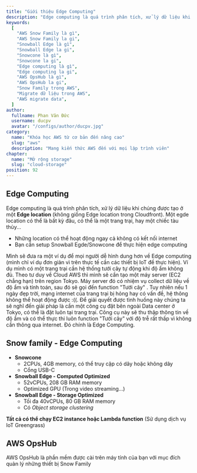 ```yaml
---
title: "Giới thiệu Edge Computing"
description: "Edge computing là quá trình phân tích, xử lý dữ liệu khi chúng được tạo ở một Edge location (không giống Edge location trong Cloudfront). Một egde location có thể là bất kỳ đâu, có thể là một trang trại, hay một chiếc tàu thủy..."
keywords:
  [
    "AWS Snow Family là gì",
    "AWS Snow Family la gi",
    "Snowball Edge là gì",
    "Snowball Edge la gi",
    "Snowcone là gì",
    "Snowcone la gi",
    "Edge computing là gì",
    "Edge computing la gi",
    "AWS OpsHub là gì",
    "AWS OpsHub la gi",
    "Snow Family trong AWS",
    "Migrate dữ liệu trong AWS",
    "AWS migrate data",
  ]
author:
  fullname: Phan Văn Đức
  username: ducpv
  avatar: "/configs/author/ducpv.jpg"
category:
  name: "Khóa học AWS từ cơ bản đến nâng cao"
  slug: "aws"
  description: "Mang kiến thức AWS đến với mọi lập trình viên"
chapter:
  name: "Mở rộng storage"
  slug: "cloud-storage"
position: 92
---
```


## Edge Computing

Edge computing là quá trình phân tích, xử lý dữ liệu khi chúng được tạo ở một **Edge location** (không giống Edge location trong Cloudfront). Một egde location có thể là bất kỳ đâu, có thể là một trang trại, hay một chiếc tàu thủy...

- Những location có thể hoạt động ngay cả không có kết nối internet
- Bạn cần setup Snowball Egde/Snowcone để thực hiện edge computing

Mình sẽ đưa ra một ví dụ để mọi người dễ hình dung hơn về Edge computing (mình chỉ ví dụ đơn giản vì trên thực tế cần các thiết bị IoT để thực hiện). Ví dụ mình có một trang trại cần hệ thống tưới cây tự động khi độ ẩm không đủ. Theo tư duy về Cloud AWS thì mình sẽ cần tạo một máy server (EC2 chẳng hạn) trên region Tokyo. Máy server đó có nhiệm vụ collect dữ liệu về độ ẩm và tính toán, sau đó sẽ gọi đến function "Tưới cây" . Tuy nhiên nếu 1 ngày đẹp trời, mạng internet của trang trại bị hỏng hay có vấn đề, hệ thông không thể hoạt động được :((. Để giải quyết được tình huống này chúng ta sẽ nghĩ đến giải pháp là cần một công cụ đặt bên ngoài Data center ở Tokyo, có thể là đặt luôn tại trang trại. Công cụ này sẽ thu thập thông tin về độ ẩm và có thể thực thi luôn function "Tưới cây" với độ trễ rất thấp vì không cần thông qua internet. Đó chính là Edge Computing.

## Snow family - Edge Computing

- **Snowcone**
  - 2CPUs, 4GB memory, có thể truy cập có dây hoặc không dây
  - Cổng USB-C
- **Snowball Edge - Computed Optimized**
  - 52vCPUs, 208 GB RAM memory
  - Optimized GPU (Trong video streaming...)
- **Snowball Edge - Storage Optimized**
  - Tối đa 40vCPUs, 80 GB RAM memory
  - Có _Object storage clustering_

**Tất cả có thể chạy EC2 instance hoặc Lambda function** (Sử dụng dịch vụ IoT Greengrass)

## AWS OpsHub

AWS OpsHub là phần mềm được cài trên máy tính của bạn với mục đích quản lý những thiết bị Snow Family
